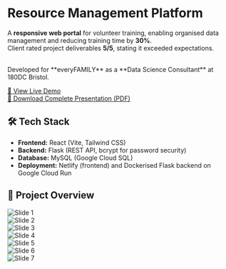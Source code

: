 # Resource Management Platform

A **responsive web portal** for volunteer training, enabling organised data management and reducing training time by **30%**.  
Client rated project deliverables **5/5**, stating it exceeded expectations.  

<br/>
Developed for **everyFAMILY** as a **Data Science Consultant** at 180DC Bristol.  

[🔗 View Live Demo](https://everyfamily-demo.netlify.app)  
[🔗 Download Complete Presentation (PDF)](https://github.com/user-attachments/files/22283618/everyFAMILY.Final.presentation.pdf)  

## 🛠 Tech Stack
- **Frontend:** React (Vite, Tailwind CSS)  
- **Backend:** Flask (REST API, bcrypt for password security)  
- **Database:** MySQL (Google Cloud SQL) 
- **Deployment:** Netlify (frontend) and Dockerised Flask backend on Google Cloud Run
  

## 📝 Project Overview
![Slide 1](https://github.com/user-attachments/assets/f0fd3cc1-bd8d-4cd0-aee9-5b8d28ff2e49)  
![Slide 2](https://github.com/user-attachments/assets/ec8360cd-4786-42f2-a8eb-ce8802a36ff9)  
![Slide 3](https://github.com/user-attachments/assets/e2d55e1a-ad18-4e5c-8aff-14fea404b9e9)  
![Slide 4](https://github.com/user-attachments/assets/0d8d22ad-fc81-4ab8-8562-8cac54d0b7d7)  
![Slide 5](https://github.com/user-attachments/assets/0e2d953e-6757-455b-aac2-ef7ce1e7628b)  
![Slide 6](https://github.com/user-attachments/assets/3324d2d7-31ff-42c0-b03b-d2f87f580acd)  
![Slide 7](https://github.com/user-attachments/assets/e9fbf910-4f37-4f51-9aa5-174a0b1d57e8)  
